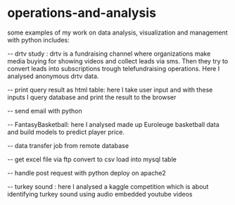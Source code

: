 # operations-and-analysis
some examples of my work on data analysis, visualization and management with python includes:

-- drtv study : drtv is a fundraising channel where organizations make media buying for showing videos and collect leads via sms. 
Then they try to convert leads into subscriptions trough telefundraising operations. Here I analysed anonymous drtv data.

-- print query result as html table: here I take user input and with these inputs I query database and print the result to 
the browser

-- send email with python

-- FantasyBasketball: here I analysed made up Euroleuge basketball data and build models to predict player price. 

-- data transfer job from remote database

-- get excel file via ftp convert to csv load into mysql table 

-- handle post request with python deploy on apache2

--  turkey sound  : here I analysed a kaggle competition which is about identifying turkey sound using audio embedded 
youtube videos

